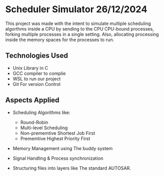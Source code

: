 # Scheduler Simulator 26/12/2024

This project was made with the intent to simulate multiple scheduling algorthms inside a CPU by sending to the 
CPU CPU-bound processes, forking multiple processes in a single setting. Also, allocating processing inside the memory spaces for the 
processes to run. 

## Technologies Used

- Unix Library in C
- GCC compiler to complie
- WSL to run our project
- Git For version Control

## Aspects Applied

- Scheduling Algorithms like:
    - Round-Robin
    - Multi-level Scheduling
    - Non-prememtive Shortest Job First
    - Prememtive Highest Priority First

- Memory Management using The buddy system

- Signal Handling & Process synchronization

- Structuring files into layers like The standard AUTOSAR.